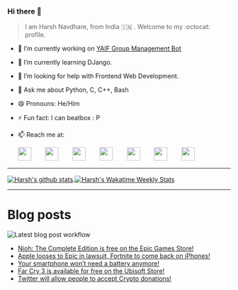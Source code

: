 ### Hi there 👋

> I am Harsh Navdhare, from India :india: . Welcome to my :octocat: profile.

* 🔭 I’m currently working on [YAIF Group Management Bot](https://github.com/YAIFoundation/YAR_Manager_Bot)
* 🌱 I’m currently learning DJango.
* 🤔 I’m looking for help with Frontend Web Development.
* 💬 Ask me about Python, C, C++, Bash
* 😄 Pronouns: He/Him
* ⚡ Fun fact: I can beatbox : P
* 📫 Reach me at: 
 

    [<img src="https://simpleicons.org/icons/instagram.svg" width="30">](https://www.instagram.com/plus_infinity.hn) &nbsp;&nbsp;&nbsp;&nbsp;&nbsp;&nbsp;
    [<img src="https://simpleicons.org/icons/facebook.svg" width="30">](https://www.facebook.com/harsh.navdhare.infinity) &nbsp;&nbsp;&nbsp;&nbsp;&nbsp;&nbsp; 
    [<img src="https://simpleicons.org/icons/twitter.svg" width="30">](https://twitter.com/hnavdhare) &nbsp;&nbsp;&nbsp;&nbsp;&nbsp;&nbsp; 
    [<img src="https://simpleicons.org/icons/xdadevelopers.svg" width="30">](https://forum.xda-developers.com/member.php?u=8122486) &nbsp;&nbsp;&nbsp;&nbsp;&nbsp;&nbsp; 
    [<img src="https://simpleicons.org/icons/telegram.svg" width="30">](https://t.me/infinitEplus) &nbsp;&nbsp;&nbsp;&nbsp;&nbsp;&nbsp;
    [<img src="https://simpleicons.org/icons/snapchat.svg" width="30">](https://www.snapchat.com/add/plus.infinity) &nbsp;&nbsp;&nbsp;&nbsp;&nbsp;&nbsp; 
    [<img src="https://simpleicons.org/icons/gmail.svg" width="30">](mailto:navdhareharsh2001@gmail.com)
 
<hr>

<a href="https://github.com/infinity-plus/github-readme-stats">
  <img align="center" src="https://github-readme-stats-infinity-plus.vercel.app/api?username=infinity-plus&show_icons=true&count_private=true&theme=dark&include_all_commits=true", alt="Harsh's github stats" />
</a>

<a href="https://wakatime.com/@infinity_plus">
  <img align="center" src="https://github-readme-stats-infinity-plus.vercel.app/api/wakatime?username=infinity_plus&theme=dark&custom_title=Wakatime%20Weekly%20Stats", alt="Harsh's Wakatime Weekly Stats" />
</a>

<hr>

# Blog posts

![Latest blog post workflow](https://github.com/infinity-plus/infinity-plus/workflows/Latest%20blog%20post%20workflow/badge.svg)

<!-- BLOG-POST-LIST:START -->
- [Nioh: The Complete Edition is free on the Epic Games Store!](https://spadebee.com/2021/09/11/nioh-the-complete-edition-is-free-on-the-epic-games-store/?utm_source=rss&utm_medium=rss&utm_campaign=nioh-the-complete-edition-is-free-on-the-epic-games-store)
- [Apple looses to Epic in lawsuit, Fortnite to come back on iPhones!](https://spadebee.com/2021/09/10/apple-looses-to-epic-in-lawsuit-fortnite-to-come-back-on-iphones/?utm_source=rss&utm_medium=rss&utm_campaign=apple-looses-to-epic-in-lawsuit-fortnite-to-come-back-on-iphones)
- [Your smartphone won’t need a battery anymore!](https://spadebee.com/2021/09/08/your-smartphone-wont-need-a-battery-anymore/?utm_source=rss&utm_medium=rss&utm_campaign=your-smartphone-wont-need-a-battery-anymore)
- [Far Cry 3 is available for free on the Ubisoft Store!](https://spadebee.com/2021/09/07/far-cry-3-is-available-for-free-on-the-ubisoft-store/?utm_source=rss&utm_medium=rss&utm_campaign=far-cry-3-is-available-for-free-on-the-ubisoft-store)
- [Twitter will allow people to accept Crypto donations!](https://spadebee.com/2021/09/05/twitter-will-allow-people-to-accept-crypto-donations/?utm_source=rss&utm_medium=rss&utm_campaign=twitter-will-allow-people-to-accept-crypto-donations)
<!-- BLOG-POST-LIST:END -->

